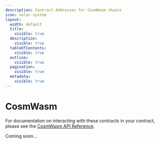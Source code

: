 ```yaml
---
description: Contract Addresses for CosmWasm chains
icon: solar-system
layout:
  width: default
  title:
    visible: true
  description:
    visible: true
  tableOfContents:
    visible: true
  outline:
    visible: true
  pagination:
    visible: true
  metadata:
    visible: true
---
```


# CosmWasm

For documentation on interacting with these contracts in your contract, please see the [CosmWasm API Reference](../../api-reference/contract-apis/cosmwasm.md).

Coming soon...
